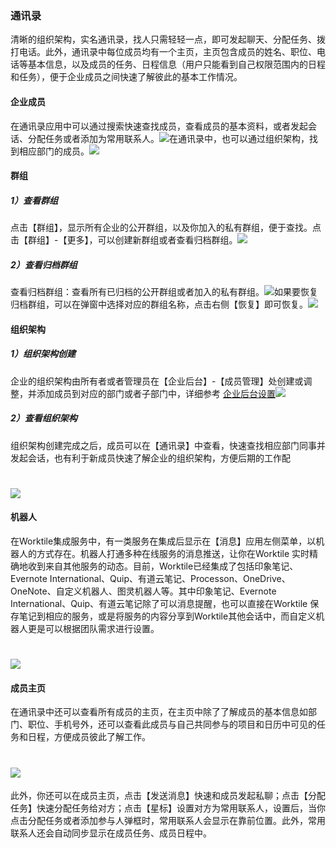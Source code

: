 ### 通讯录

清晰的组织架构，实名通讯录，找人只需轻轻一点，即可发起聊天、分配任务、拨打电话。此外，通讯录中每位成员均有一个主页，主页包含成员的姓名、职位、电话等基本信息，以及成员的任务、日程信息（用户只能看到自己权限范围内的日程和任务），便于企业成员之间快速了解彼此的基本工作情况。

#### 企业成员

在通讯录应用中可以通过搜索快速查找成员，查看成员的基本资料，或者发起会话、分配任务或者添加为常用联系人。![](/assets/15.1企业成员.png)在通讯录中，也可以通过组织架构，找到相应部门的成员。![](/assets/15.1企业成员2.png)

#### 群组

##### 1）查看群组

点击【群组】，显示所有企业的公开群组，以及你加入的私有群组，便于查找。点击【群组】-【更多】，可以创建新群组或者查看归档群组。![](/assets/15.2群组.png)

##### 2）查看归档群组

查看归档群组：查看所有已归档的公开群组或者加入的私有群组。![](/assets/15.2群组2.png)如果要恢复归档群组，可以在弹窗中选择对应的群组名称，点击右侧【恢复】即可恢复。![](/assets/15.2群组3.png)

#### 组织架构

##### 1）组织架构创建

企业的组织架构由所有者或者管理员在【企业后台】-【成员管理】处创建或调整，并添加成员到对应的部门或者子部门中，详细参考 [企业后台设置](/yong-hu-zhi-nan/guan-li-yuan-shou-ce.md)![](/assets/15.3组织架构创建.png)

##### 2）查看组织架构

组织架构创建完成之后，成员可以在【通讯录】中查看，快速查找相应部门同事并发起会话，也有利于新成员快速了解企业的组织架构，方便后期的工作配

# ![](/assets/15.3.2组织架构创建.png)

#### 机器人

在Worktile集成服务中，有一类服务在集成后显示在【消息】应用左侧菜单，以机器人的方式存在。机器人打通多种在线服务的消息推送，让你在Worktile 实时精确地收到来自其他服务的动态。目前，Worktile已经集成了包括印象笔记、Evernote International、Quip、有道云笔记、Processon、OneDrive、OneNote、自定义机器人、图灵机器人等。其中印象笔记、Evernote International、Quip、有道云笔记除了可以消息提醒，也可以直接在Worktile 保存笔记到相应的服务，或是将服务的内容分享到Worktile其他会话中，而自定义机器人更是可以根据团队需求进行设置。

# ![](/assets/15.4机器人.png)

#### 成员主页

在通讯录中还可以查看所有成员的主页，在主页中除了了解成员的基本信息如部门、职位、手机号外，还可以查看此成员与自己共同参与的项目和日历中可见的任务和日程，方便成员彼此了解工作。

# ![](/assets/15.5成员主页.png)

此外，你还可以在成员主页，点击【发送消息】快速和成员发起私聊；点击【分配任务】快速分配任务给对方；点击【星标】设置对方为常用联系人，设置后，当你点击分配任务或者添加参与人弹框时，常用联系人会显示在靠前位置。此外，常用联系人还会自动同步显示在成员任务、成员日程中。

